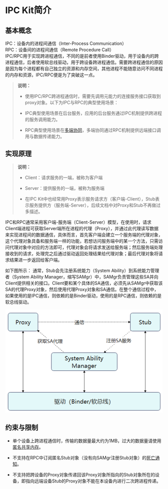 # IPC Kit简介


## 基本概念

IPC：设备内的进程间通信（Inter-Process Communication）<br/>
RPC：设备间的进程间通信（Remote Procedure Call）<br/>
IPC/RPC用于实现跨进程通信，不同的是前者使用Binder驱动，用于设备内的跨进程通信，后者使用软总线驱动，用于跨设备跨进程通信。需要跨进程通信的原因是因为每个进程都有自己独立的资源和内存空间，其他进程不能随意访问不同进程的内存和资源，IPC/RPC便是为了突破这一点。

> **说明：**
>
>- 使用IPC/RPC跨进程通信时，需要先调用元能力的连接服务接口获取到proxy对象。以下为IPC与RPC的典型使用场景：
>
>- IPC典型使用场景在后台服务，应用的后台服务通过IPC机制提供跨进程的服务调用能力。
>
>- RPC典型使用场景在<!--Del-->[<!--DelEnd-->多端协同<!--Del-->](../application-models/hop-multi-device-collaboration.md)<!--DelEnd-->，多端协同通过RPC机制提供远端接口调用与数据传递能力。


## 实现原理

> **说明：**
>
>- Client：请求服务的一端，被称为客户端
>
>- Server：提供服务的一端，被称为服务端
>
>- 在IPC Kit中也经常用Proxy表示服务请求方（客户端-Client），Stub表示服务提供方（服务端-Server），后续文档中对Proxy和Stub不再做过多描述。

IPC和RPC通常采用客户端-服务端（Client-Server）模型，在使用时，请求Client端进程可获取Server端所在进程的代理（Proxy），并通过此代理读写数据来实现进程间的数据通信，具体而言，首先客户端会建立一个服务端的代理对象，这个代理对象具备和服务端一样的功能，若想访问服务端中的某一个方法，只需访问代理对象中对应的方法即可，代理对象会将请求发送给服务端；然后服务端处理接收到的请求，处理完之后通过驱动返回处理结果给代理对象；最后代理对象将请求结果进一步返回给客户端。

如下图所示：
    通常，Stub会先注册系统能力（System Ability）到系统能力管理者（System Ability Manager，缩写SAMgr）中，SAMgr负责管理这些SA并向Client提供相关的接口。Client要和某个具体的SA通信，必须先从SAMgr中获取该SA的代理Proxy对象，然后使用代理Proxy对象和SA通信。在整个通信过程中，如果使用的是IPC通信，则依赖的是Binder驱动，使用的是RPC通信，则依赖的是软总线驱动。

![IPC&RPC通信机制](figures/075sd302-aeb9-481a-bb8f-e552sdb61ead.PNG)


## 约束与限制

- 单个设备上跨进程通信时，传输的数据量最大约为1MB，过大的数据量请使用[匿名共享内存](../reference/apis-ipc-kit/js-apis-rpc.md#ashmem8)。

- 不支持在RPC中订阅匿名Stub对象（没有向SAMgr注册Stub对象）的[死亡通知](subscribe-remote-state.md)。

- 不支持把跨设备的Proxy对象传递回该Proxy对象所指向的Stub对象所在的设备，即指向远端设备Stub的Proxy对象不能在本设备内进行二次跨进程传递。